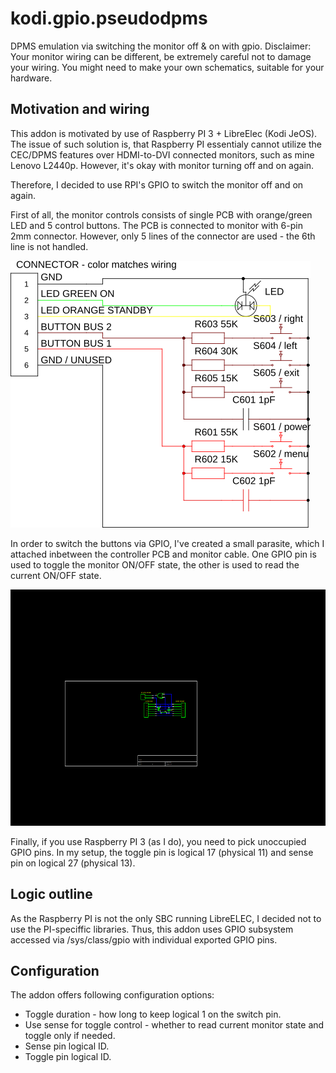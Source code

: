 # kodi.gpio.pseudodpms

DPMS emulation via switching the monitor off & on with gpio.
Disclaimer: Your monitor wiring can be different, be extremely
careful not to damage your wiring. You might need to make your
own schematics, suitable for your hardware.

## Motivation and wiring

This addon is motivated by use of Raspberry PI 3 + LibreElec (Kodi JeOS).
The issue of such solution is, that Raspberry PI essentialy cannot
utilize the CEC/DPMS features over HDMI-to-DVI connected monitors,
such as mine Lenovo L2440p. However, it's okay with monitor turning
off and on again. 

Therefore, I decided to use RPI's GPIO to switch the monitor off and on again.

First of all, the monitor controls consists of single PCB with 
orange/green LED and 5 control buttons. The PCB is connected to monitor
with 6-pin 2mm connector. However, only 5 lines of the connector are
used - the 6th line is not handled.

![Controller board circuit schematics](resources/display_ctl.png)

In order to switch the buttons via GPIO, I've created a small parasite,
which I attached inbetween the controller PCB and monitor cable.
One GPIO pin is used to toggle the monitor ON/OFF state, the other
is used to read the current ON/OFF state.

![GPIO parasite for controlling the monitor](resources/parazite.png)

Finally, if you use Raspberry PI 3 (as I do), you need to pick unoccupied
GPIO pins. In my setup, the toggle pin is logical 17 (physical 11)
and sense pin on logical 27 (physical 13).

## Logic outline
As the Raspberry PI is not the only SBC running LibreELEC, I decided not
to use the PI-speciffic libraries. Thus, this addon uses GPIO subsystem
accessed via /sys/class/gpio with individual exported GPIO pins.

## Configuration
The addon offers following configuration options:
* Toggle duration - how long to keep logical 1 on the switch pin.
* Use sense for toggle control - whether to read current monitor state
and toggle only if needed.
* Sense pin logical ID.
* Toggle pin logical ID.
